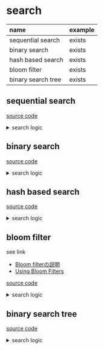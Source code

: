 # search

| name | example |
| :----- | :----- |
| sequential search | exists |
| binary search | exists |
| hash based search | exists |
| bloom filter | exists |
| binary search tree | exists |

## sequential search

[source code](./erlang_code/search/sequential_search.erl)

<details><summary>search logic</summary>

```erlang
-spec search(T, list(T)) -> T | not_found.
search(_, []) -> not_found;
search(Value, L) -> 
  [H|T] = L,
  case compare(Value, H) of
    equal_to -> H;
    _ -> search(Value, T)
  end.
```

</details>

## binary search

[source code](./erlang_code/search/binary_search.erl)

<details><summary>search logic</summary>

```erlang
-spec search(T, list(T)) -> T | not_found.
search(_, []) -> not_found;
search(Value, L) -> 
  search(Value, L, 1, length(L)).
search(_, _, Min, Max) when Min > Max -> not_found;
search(Value, L, Min, Max) -> 
  Index = trunc((Max + Min)  / 2),
  case compare(Value, lists:nth(Index, L)) of 
    equal_to -> Value;
    greater_than -> search(Value, L, Index + 1, Max);
    _ -> search(Value, L, Min, Index - 1)
  end.
```

</details>

## hash based search

[source code](./erlang_code/search/hash_based_search.erl)

<details><summary>search logic</summary>

```erlang
-spec search(T, list(T)) -> T | not_found.
search(_, []) -> not_found;
search(Value, L) -> 
  HashTable = create_hash_table(L),
  #item{value=SortValue} = Value,
  ValueHash = hash(SortValue),
  case maps:is_key(ValueHash, HashTable) of
    false -> not_found;
    true -> maps:get(ValueHash, HashTable)
  end.

-spec create_hash_table(list()) -> map().
create_hash_table(L) ->
  create_hash_table(L, maps:new()).
-spec create_hash_table(list(), map()) -> map().
create_hash_table([], Map) -> Map;
create_hash_table(L, Map) ->
  [H|T] = L,
  #item{value=SortValue} = H,
  Map1 = maps:put(hash(SortValue), H, Map),
  create_hash_table(T, Map1).
```

</details>

## bloom filter

see link

 + [Bloom filterの説明](http://dev.ariel-networks.com/column/tech/boom_filter/)
 + [Using Bloom Filters](https://www.perl.com/pub/2004/04/08/bloom_filters.html/)

[source code](./erlang_code/search/bloom_filter.erl)

<details><summary>search logic</summary>

```erlang
-spec search(T, list(T)) -> T | not_found.
search(_, []) -> not_found;
search(Value, L) -> 
  Mod = 1024,
  Filter = create_filter_table(L, Mod),
  ?OUTPUT_DEBUG(
     "filter: ~s", [[io_lib:format("~2.16.0B", [X]) || <<X:8>> <= Filter]]),
  filtered(Value, Filter, Mod).

-spec create_filter_table(list(), integer()) -> list().
create_filter_table(L, _) when length(L) =< 0 -> [];
create_filter_table(L, Mod) ->
  BitLength = convert_mod_to_bitlength(Mod),
  HashTable = <<0:BitLength>>,
  set_bit_to_filter_table(L, HashTable, Mod).
	
set_bit_to_filter_table([], HashTable, _) -> HashTable;
set_bit_to_filter_table(L, HashTable, Mod) ->
  BitLength = convert_mod_to_bitlength(Mod),
  [H|T] = L,
  HashValue = value_to_hash(H, Mod),
  HashTable1 = or_bit_string(HashTable, <<HashValue:BitLength>>),
  set_bit_to_filter_table(T, HashTable1, Mod).
```
</details>

## binary search tree

[source code](./erlang_code/search/binary_search_tree.erl)

<details><summary>search logic</summary>

```erlang
-spec search(T, list(T)) -> not_found | T.
search(_, []) -> not_found;
search(Value, L) ->
  ?OUTPUT_DEBUG("search/2: ~w", [start]),
  Tree = create_tree(L),
  ?OUTPUT_DEBUG("search/2: ~w", [create_tree_finish]),
  search_value(Value, Tree).

-spec search_value(T, list(T)) -> not_found | T.
search_value(Value, Tree) ->
  search_value(Value, Tree, 1).
search_value(_, Tree, Index) when length(Tree) < Index -> not_found;
search_value(Value, Tree, Index) ->
  [_, Node2Index, Node3Index] = get_node_indexes(Tree, Index),
  ?OUTPUT_DEBUG("search_value/3: comapre ~w, ~w", [Value, list_nth(Index, Tree)]),
  case compare(Value, list_nth(Index, Tree)) of
    greater_than ->
      search_value(Value, Tree, Node3Index);
    lower_than ->
      search_value(Value, Tree, Node2Index);
    equal_to -> Value
  end.
```
</details>